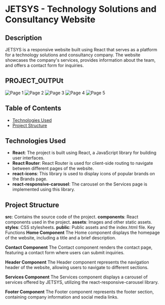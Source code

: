 # JETSYS - Technology Solutions and Consultancy Website

## Description

JETSYS is a responsive website built using React that serves as a platform for a technology solutions and consultancy company. The website showcases the company's services, provides information about the team, and offers a contact form for inquiries.

## PROJECT_OUTPUt
![Page 1](assets/11.png)
![Page 2](assets/22.png)
![Page 3](assets/33.png)
![Page 4](assets/44.png)
![Page 5](assets/55.png)

## Table of Contents

- [Technologies Used](#technologies-used)
- [Project Structure](#Project-Structure)



## Technologies Used

- **React**: The project is built using React, a JavaScript library for building user interfaces.
- **React Router**: React Router is used for client-side routing to navigate between different pages of the website.
- **react-icons**: This library is used to display icons of popular brands on the Brands page.
- **react-responsive-carousel**: The carousel on the Services page is implemented using this library.



## Project Structure
**src**: Contains the source code of the project.
**components**: React components used in the project.
**assets**: Images and other static assets.
**styles**: CSS stylesheets.
**public**: Public assets and the index.html file.
Key Functions
**Home Component**
The Home component displays the homepage of the website, including a title and a brief description.

**Contact Component**
The Contact component renders the contact page, featuring a contact form where users can submit inquiries.

**Header Component**
The Header component represents the navigation header of the website, allowing users to navigate to different sections.

**Services Component**
The Services component displays a carousel of services offered by JETSYS, utilizing the react-responsive-carousel library.

**Footer Component**
The Footer component represents the footer section, containing company information and social media links.


